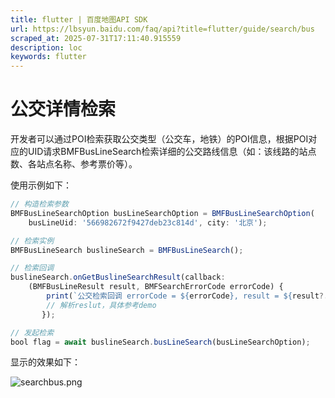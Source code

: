 ```yaml
---
title: flutter | 百度地图API SDK
url: https://lbsyun.baidu.com/faq/api?title=flutter/guide/search/bus
scraped_at: 2025-07-31T17:11:40.915559
description: loc
keywords: flutter
---
```


# 公交详情检索

开发者可以通过POI检索获取公交类型（公交车，地铁）的POI信息，根据POI对应的UID请求BMFBusLineSearch检索详细的公交路线信息（如：该线路的站点数、各站点名称、参考票价等）。

使用示例如下：
```javascript
// 构造检索参数
BMFBusLineSearchOption busLineSearchOption = BMFBusLineSearchOption(
    busLineUid: '566982672f9427deb23c814d', city: '北京');

// 检索实例
BMFBusLineSearch buslineSearch = BMFBusLineSearch();

// 检索回调
buslineSearch.onGetBuslineSearchResult(callback:  
    (BMFBusLineResult result, BMFSearchErrorCode errorCode) {
        print(`公交检索回调 errorCode = ${errorCode}, result = ${result?.toMap()}`);
        // 解析reslut，具体参考demo 
       });

// 发起检索
bool flag = await buslineSearch.busLineSearch(busLineSearchOption);
```
显示的效果如下：

![searchbus.png](https://mapopen-website-webapi.bj.bcebos.com/images/flutter/map/searchbus.png)